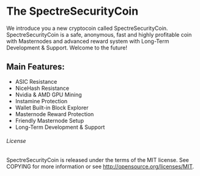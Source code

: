
# The SpectreSecurityCoin

We introduce you a new cryptocoin called SpectreSecurityCoin.
SpectreSecurityCoin is a safe, anonymous, fast and highly profitable coin with Masternodes and advanced reward system with Long-Term Development & Support.
Welcome to the future!

## Main Features:

*	ASIC Resistance
*	NiceHash Resistance
*	Nvidia & AMD GPU Mining
*	Instamine Protection
*	Wallet Built-in Block Explorer
*	Masternode Reward Protection
*	Friendly Masternode Setup
*	Long-Term Development & Support

###### License

SpectreSecurityCoin is released under the terms of the MIT license. See COPYING for more information or see http://opensource.org/licenses/MIT.

